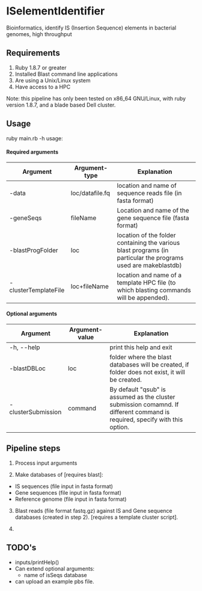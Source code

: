 # ISelementIdentifier
Bioinformatics, identify IS (Insertion Sequence) elements in bacterial genomes, high throughput 


## Requirements 

1. Ruby 1.8.7 or greater
2. Installed Blast command line applications
2. Are using a Unix/Linux system 
3. Have access to a HPC


Note: this pipeline has only been tested on x86_64 GNU/Linux, with ruby version 1.8.7, and a blade based Dell cluster. 


## Usage

ruby main.rb -h 
usage: 




#### Required arguments 
|Argument| Argument-type| Explanation|
| ---|---|---|
|-data| loc/datafile.fq |  location and name of sequence reads file (in fasta format)|
|-geneSeqs| fileName | Location and name of the gene sequence file (fasta format) | 
|-blastProgFolder| loc | location of the folder containing the various blast programs (in particular the programs used are makeblastdb)| 
|-clusterTemplateFile| loc+fileName| location and name of a template HPC file (to which blasting commands will be appended). |


#### Optional arguments 
|Argument| Argument-value| Explanation|
| ---|---|---|
|-h, --help||print this help and exit|
|-blastDBLoc| loc | folder where the blast databases will be created, if folder does not exist, it will be created.| 
|-clusterSubmission| command | By default "qsub" is assumed as the cluster submission comamnd. If different command is required, specify with this option. | 





## Pipeline steps

1. Process input arguments 

2. Make databases of [requires blast]: 
  * IS sequences (file input in fasta format)
  * Gene sequences (file input in fasta format)
  * Reference genome (file input in fasta format)

3. Blast reads (file format fastq.gz) against IS and Gene sequence databases (created in step 2). [requires a template cluster script]. 

4. 








## TODO's

+ inputs/printHelp()
+ Can extend optional arguments: 
  * name of isSeqs database 
+ can upload an example pbs file. 






